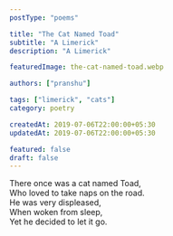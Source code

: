 ```yaml
---
postType: "poems"

title: "The Cat Named Toad"
subtitle: "A Limerick"
description: "A Limerick"

featuredImage: the-cat-named-toad.webp

authors: ["pranshu"]

tags: ["limerick", "cats"]
category: poetry

createdAt: 2019-07-06T22:00:00+05:30
updatedAt: 2019-07-06T22:00:00+05:30

featured: false
draft: false
---
```


There once was a cat named Toad,  
Who loved to take naps on the road.  
<nbsp :spaces="2"></nbsp>
He was very displeased,  
<nbsp :spaces="2"></nbsp>
When woken from sleep,  
Yet he decided to let it go.
